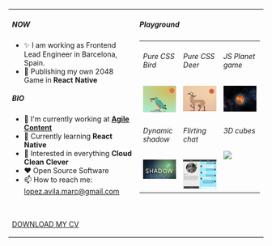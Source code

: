 <table width="100% !important"><tr><td valign="top" width="50%">

##### NOW

- ✨ I am working as Frontend Lead Engineer in Barcelona, Spain.
- 🎯 Publishing my own 2048 Game in **React Native**

##### BIO

- 🏢 I'm currently working at [**Agile Content**](https://www.agilecontent.com)
- 🌱 Currently learning **React Native**
- 🧐 Interested in everything **Cloud Clean Clever**
- ❤️ Open Source Software
- 📫 How to reach me: lopez.avila.marc@gmail.com
    
<br/><br/>
[DOWNLOAD MY CV](https://github.com/MarcLopezAvila/pure-css-deer/blob/master/img/preview.png)

</td><td valign="top" width="50%">

##### Playground
    
<table><tr><td valign="top" width="33%">
  
###### Pure CSS Bird
<img src="https://github.com/MarcLopezAvila/pure-css-bird/blob/master/img/bird.png?raw=true" width="100">

</td>

<td valign="top" width="33%">

###### Pure CSS Deer
<img src="https://github.com/MarcLopezAvila/pure-css-deer/blob/master/img/preview.png?raw=true" width="100">

</td>

<td valign="top" width="33%">

###### JS Planet game
<img src="https://github.com/MarcLopezAvila/planet-defense-game/blob/master/img/game.png?raw=true" width="100">

</td>

</tr><tr><td valign="top" width="33%">
  
###### Dynamic shadow
<img src="https://github.com/MarcLopezAvila/js-dynamic-shadow/blob/master/img/preview.png?raw=true" width="100">

</td>

<td valign="top" width="33%">

###### Flirting chat
<img src="https://github.com/MarcLopezAvila/flirting-chat-demo/blob/master/img/preview.jpg?raw=true" width="100">

</td>

<td valign="top" width="33%">

###### 3D cubes
<img src="https://github.com/MarcLopezAvila/pure-css-3d-cubes/blob/master/img/preview.png?raw=true" width="100">

</td></tr></table>

</td></tr></table>
